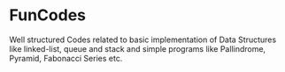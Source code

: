 # FunCodes
Well structured Codes related to basic implementation of Data Structures like linked-list, queue and stack
and simple programs like Pallindrome, Pyramid, Fabonacci Series etc. 

